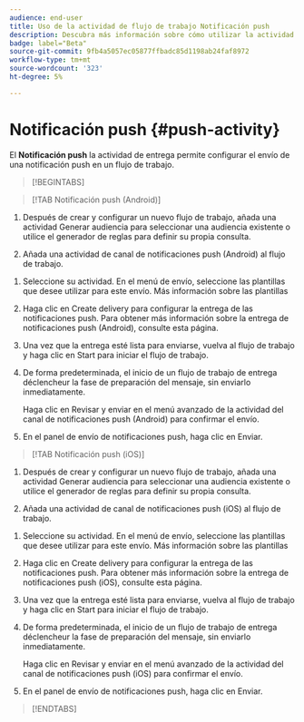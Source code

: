 ```yaml
---
audience: end-user
title: Uso de la actividad de flujo de trabajo Notificación push
description: Descubra más información sobre cómo utilizar la actividad del flujo de trabajo de notificaciones push
badge: label="Beta"
source-git-commit: 9fb4a5057ec05877ffbadc85d1198ab24faf8972
workflow-type: tm+mt
source-wordcount: '323'
ht-degree: 5%

---
```



# Notificación push {#push-activity}

El **Notificación push** la actividad de entrega permite configurar el envío de una notificación push en un flujo de trabajo.

>[!BEGINTABS]

>[!TAB Notificación push (Android)]

1. Después de crear y configurar un nuevo flujo de trabajo, añada una actividad Generar audiencia para seleccionar una audiencia existente o utilice el generador de reglas para definir su propia consulta.

1. Añada una actividad de canal de notificaciones push (Android) al flujo de trabajo.

<!--
1. Select the Type of delivery:

    * Single delivery: Choose this option if you want the push notification to be sent only once. You have the flexibility to choose whether or not to include an outbound transition from this activity.

    * Recurring delivery: Choose this option if you want the push notification to be sent multiple times based on a defined frequency. The frequency can be configured using a Scheduler activity, allowing you to schedule the push notification to be sent at regular intervals.
-->

1. Seleccione su actividad. En el menú de envío, seleccione las plantillas que desee utilizar para este envío. Más información sobre las plantillas

1. Haga clic en Create delivery para configurar la entrega de las notificaciones push. Para obtener más información sobre la entrega de notificaciones push (Android), consulte esta página.

1. Una vez que la entrega esté lista para enviarse, vuelva al flujo de trabajo y haga clic en Start para iniciar el flujo de trabajo.

1. De forma predeterminada, el inicio de un flujo de trabajo de entrega déclencheur la fase de preparación del mensaje, sin enviarlo inmediatamente.

   Haga clic en Revisar y enviar en el menú avanzado de la actividad del canal de notificaciones push (Android) para confirmar el envío.

1. En el panel de envío de notificaciones push, haga clic en Enviar.

>[!TAB Notificación push (iOS)]

1. Después de crear y configurar un nuevo flujo de trabajo, añada una actividad Generar audiencia para seleccionar una audiencia existente o utilice el generador de reglas para definir su propia consulta.

1. Añada una actividad de canal de notificaciones push (iOS) al flujo de trabajo.

<!--
1. Select the Type of delivery:

    * Single delivery: Choose this option if you want the push notification to be sent only once. You have the flexibility to choose whether or not to include an outbound transition from this activity.

    * Recurring delivery: Choose this option if you want the push notification to be sent multiple times based on a defined frequency. The frequency can be configured using a Scheduler activity, allowing you to schedule the push notification to be sent at regular intervals.
-->

1. Seleccione su actividad. En el menú de envío, seleccione las plantillas que desee utilizar para este envío. Más información sobre las plantillas

1. Haga clic en Create delivery para configurar la entrega de las notificaciones push. Para obtener más información sobre la entrega de notificaciones push (iOS), consulte esta página.

1. Una vez que la entrega esté lista para enviarse, vuelva al flujo de trabajo y haga clic en Start para iniciar el flujo de trabajo.

1. De forma predeterminada, el inicio de un flujo de trabajo de entrega déclencheur la fase de preparación del mensaje, sin enviarlo inmediatamente.

   Haga clic en Revisar y enviar en el menú avanzado de la actividad del canal de notificaciones push (iOS) para confirmar el envío.

1. En el panel de envío de notificaciones push, haga clic en Enviar.

>[!ENDTABS]